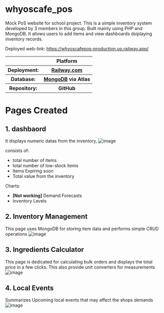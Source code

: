 # whyoscafe_pos
Mock PoS website for school project.
This is a simple inventory system developed by
3 members in this group. Built mainly using PHP and MongoDB.
It allows users to add items and view dashboards dsiplaying inventory records.

Deployed web-link:
https://whyoscafepos-production.up.railway.app/

<table>
  <tr>
    <th>
    </th>
    <th>
    Platform
    </th>
  </tr>
  <tr>
    <th>
    Deployment: 
    </th>
    <th>
    <a href="https://railway.com/">Railway.com</a>
    </th>
    
  </tr>
  <tr>
    <th>
    Database: 
    </th>
    <th>
    <a href="https://www.mongodb.com" >MongoDB</a> via Atlas
    </th>
  </tr>
  <tr>
    <th>
    Repository: 
    </th>
    <th>
    GitHub
    </th>
  </tr>
</table>
 



# Pages Created
## 1. dashbaord
It displays numeric datas from the inventory,
![image](https://github.com/user-attachments/assets/1da4913b-ac45-4ffc-b63d-9e9f8350aea7)


consists of: 
- total number of items
- total number of low-stock items
- Items Expiring soon
- Total value from the inventory

Charts:
- <b>[Not working]</b> Demand Forecasts
- Inventory Levels



## 2. Inventory Management
This page uses MongoDB for storing item data and performs simple CRUD operations
![image](https://github.com/user-attachments/assets/2f2bfa76-f12d-4536-a3db-6585265507cd)



## 3. Ingredients Calculator
This page is dedicated for calculating bulk orders and displays the total price in a few clicks. This also provide unit converters for measurements
![image](https://github.com/user-attachments/assets/84e25c63-a457-4e21-9985-3074477b4caf)



## 4. Local Events
Summarizes Upcoming local events that may affect the shops demands
![image](https://github.com/user-attachments/assets/0df79966-e517-4729-ae26-2c62d67cb2a0)

